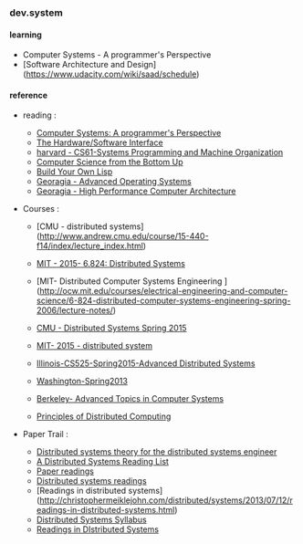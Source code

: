 ### dev.system

#### learning
* Computer Systems - A programmer's Perspective
* [Software Architecture and Design] (https://www.udacity.com/wiki/saad/schedule)

#### reference
* reading :
    - [Computer Systems: A programmer's Perspective](http://csapp.cs.cmu.edu/public/code.html)
    - [The Hardware/Software Interface](https://class.coursera.org/hwswinterface-002/wiki/syllabus)
    - [harvard - CS61-Systems Programming and Machine Organization](http://cs61.seas.harvard.edu/wiki/2014/Resources)
    - [Computer Science from the Bottom Up](http://www.bottomupcs.com/)
    - [Build Your Own Lisp](http://www.buildyourownlisp.com/contents)
    - [Georagia - Advanced Operating Systems](https://www.udacity.com/course/viewer#!/c-ud189/l-3652509443)
    - [Georagia - High Performance Computer Architecture](https://www.udacity.com/course/high-performance-computer-architecture--ud007)
    
* Courses :
    - [CMU - distributed systems] (http://www.andrew.cmu.edu/course/15-440-f14/index/lecture_index.html)
    - [MIT - 2015- 6.824: Distributed Systems](http://nil.csail.mit.edu/6.824/2015/general.html)
    - [MIT- Distributed Computer Systems Engineering ] (http://ocw.mit.edu/courses/electrical-engineering-and-computer-science/6-824-distributed-computer-systems-engineering-spring-2006/lecture-notes/)

    - [CMU - Distributed Systems Spring 2015](https://www.andrew.cmu.edu/course/95-702/)
    - [MIT- 2015 - distributed system](http://nil.csail.mit.edu/6.824/2015/schedule.html)
    - [Illinois-CS525-Spring2015-Advanced Distributed Systems](https://courses.engr.illinois.edu/cs525/)
    - [Washington-Spring2013](http://courses.cs.washington.edu/courses/csep552/13sp/)
    - [Berkeley- Advanced Topics in Computer Systems](http://www.cs.berkeley.edu/~brewer/cs262/)
    - [Principles of Distributed Computing](http://dcg.ethz.ch/lectures/podc_allstars/)
   
* Paper Trail :
    - [Distributed systems theory for the distributed systems engineer](http://the-paper-trail.org/blog/distributed-systems-theory-for-the-distributed-systems-engineer/)
    - [A Distributed Systems Reading List](http://dancres.github.io/Pages/)
    - [Paper readings](http://research.cs.wisc.edu/areas/os/Qual/)
    - [Distributed systems readings](https://news.ycombinator.com/item?id=8697820)
    - [Readings in distributed systems] (http://christophermeiklejohn.com/distributed/systems/2013/07/12/readings-in-distributed-systems.html)
    - [Distributed Systems Syllabus](http://www.cs.cmu.edu/~dga/15-440/F12/syllabus.html)
    - [Readings in DIstributed Systems](http://henryr.github.io/distributed-systems-readings/)


  
